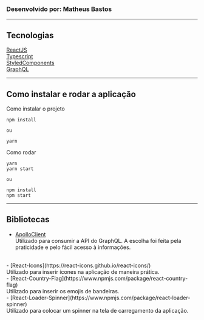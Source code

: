 ### Desenvolvido por: Matheus Bastos
---

## Tecnologias
[ReactJS](https://pt-br.reactjs.org/)<br>
[Typescript](https://www.typescriptlang.org/pt/)<br>
[StyledComponents](https://styled-components.com/)<br>
[GraphQL](https://graphql.org/)

---

## Como instalar e rodar a aplicação

Como instalar o projeto
```
npm install

ou

yarn
```
Como rodar

```
yarn
yarn start

ou

npm install
npm start
```
---
## Bibliotecas

- [ApolloClient](https://www.apollographql.com/docs/)<br>
Utilizado para consumir a API do GraphQL. A escolha foi feita pela praticidade e pelo fácil acesso à informações.
<br>
- [React-Icons](https://react-icons.github.io/react-icons/)<br>
Utilizado para inserir ícones na aplicação de maneira prática.
<br>
- [React-Country-Flag](https://www.npmjs.com/package/react-country-flag)<br>
Utilizado para inserir os emojis de bandeiras.
<br>
- [React-Loader-Spinner](https://www.npmjs.com/package/react-loader-spinner)<br>
Utilizado para colocar um spinner na tela de carregamento da aplicação.
